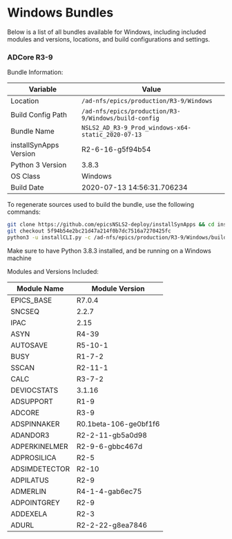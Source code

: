 # Windows Bundles

Below is a list of all bundles available for Windows, including included modules and versions, locations, and build configurations and settings.

### ADCore R3-9

Bundle Information:

Variable|Value
------|--------
Location|`/ad-nfs/epics/production/R3-9/Windows`
Build Config Path|`/ad-nfs/epics/production/R3-9/Windows/build-config`
Bundle Name|`NSLS2_AD_R3-9_Prod_windows-x64-static_2020-07-13`
installSynApps Version|R2-6-16-g5f94b54
Python 3 Version|3.8.3
OS Class|Windows
Build Date|2020-07-13 14:56:31.706234

To regenerate sources used to build the bundle, use the following commands:
```bash
git clone https://github.com/epicsNSLS2-deploy/installSynApps && cd installSynApps
git checkout 5f94b54e2bc21d47a214f0b7dc7516a7270425fc
python3 -u installCLI.py -c /ad-nfs/epics/production/R3-9/Windows/build-config -p
```
Make sure to have Python 3.8.3 installed, and be running on a Windows machine

Modules and Versions Included:

Module Name|Module Version
-------|----------
EPICS_BASE|R7.0.4
SNCSEQ|2.2.7
IPAC|2.15
ASYN|R4-39
AUTOSAVE|R5-10-1
BUSY|R1-7-2
SSCAN|R2-11-1
CALC|R3-7-2
DEVIOCSTATS|3.1.16
ADSUPPORT|R1-9
ADCORE|R3-9
ADSPINNAKER|R0.1beta-106-ge0bf1f6
ADANDOR3|R2-2-11-gb5a0d98
ADPERKINELMER|R2-9-6-gbbc467d
ADPROSILICA|R2-5
ADSIMDETECTOR|R2-10
ADPILATUS|R2-9
ADMERLIN|R4-1-4-gab6ec75
ADPOINTGREY|R2-9
ADDEXELA|R2-3
ADURL|R2-2-22-g8ea7846


